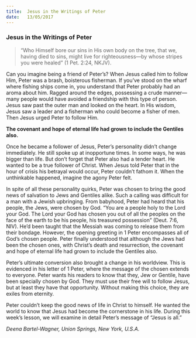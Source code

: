 ```yaml
---
title:  Jesus in the Writings of Peter
date:   13/05/2017
---
```


### Jesus in the Writings of Peter

> <p></p>
> “Who Himself bore our sins in His own body on the tree, that we, having died to sins, might live for righteousness—by whose stripes you were healed” (1 Pet. 2:24, NKJV).

Can you imagine being a friend of Peter’s? When Jesus called him to follow Him, Peter was a brash, boisterous fisherman. If you’ve stood on the wharf where fishing ships come in, you understand that Peter probably had an aroma about him. Ragged around the edges, possessing a crude manner—many people would have avoided a friendship with this type of person. Jesus saw past the outer man and looked on the heart. In His wisdom, Jesus saw a leader and a fisherman who could become a fisher of men. Then Jesus urged Peter to follow Him.

**The covenant and hope of eternal life had grown to include the Gentiles also.**

Once he became a follower of Jesus, Peter’s personality didn’t change immediately. He still spoke up at inopportune times. In some ways, he was bigger than life. But don’t forget that Peter also had a tender heart. He wanted to be a true follower of Christ. When Jesus told Peter that in the hour of crisis his betrayal would occur, Peter couldn’t fathom it. When the unthinkable happened, imagine the agony Peter felt.

In spite of all these personality quirks, Peter was chosen to bring the good news of salvation to Jews and Gentiles alike. Such a calling was difficult for a man with a Jewish upbringing. From babyhood, Peter had heard that his people, the Jews, were chosen by God. “You are a people holy to the Lord your God. The Lord your God has chosen you out of all the peoples on the face of the earth to be his people, his treasured possession” (Deut. 7:6, NIV). He’d been taught that the Messiah was coming to release them from their bondage. However, the opening greeting in 1 Peter encompasses all of God’s chosen people. Peter finally understood that although the Jews had been the chosen ones, with Christ’s death and resurrection, the covenant and hope of eternal life had grown to include the Gentiles also.

Peter’s ultimate conversion also brought a change in his worldview. This is evidenced in his letter of 1 Peter, where the message of the chosen extends to everyone. Peter wants his readers to know that they, Jew or Gentile, have been specially chosen by God. They must use their free will to follow Jesus, but at least they have that opportunity. Without making this choice, they are exiles from eternity.

Peter couldn’t keep the good news of life in Christ to himself. He wanted the world to know that Jesus had become the cornerstone in his life. During this week’s lesson, we will examine in detail Peter’s message of “Jesus is all.”

_Deena Bartel-Wagner, Union Springs, New York, U.S.A._